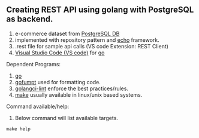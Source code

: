 ## Creating REST API using golang with PostgreSQL as backend.

1. e-commerce dataset from  [PostgreSQL DB](https://uibakery.io/sql-playground) 
2. implemented with repository pattern and [echo](https://echo.labstack.com/) framework.
3. .rest file for sample api calls (VS code Extension: REST Client)
4. [Visual Studio Code (VS code)](https://code.visualstudio.com/) for [go](https://code.visualstudio.com/docs/languages/go)

Dependent Programs:

1. [go](https://go.dev/) 
2. [gofumpt](https://github.com/mvdan/gofumpt/) used for formatting code.
3. [golangci-lint](https://golangci-lint.run/) enforce the best practices/rules.
4. [make](https://www.gnu.org/software/make/) usually available in linux/unix based systems.

Command available/help:

1.  Below command will list available targets.
```console
make help
 ````
